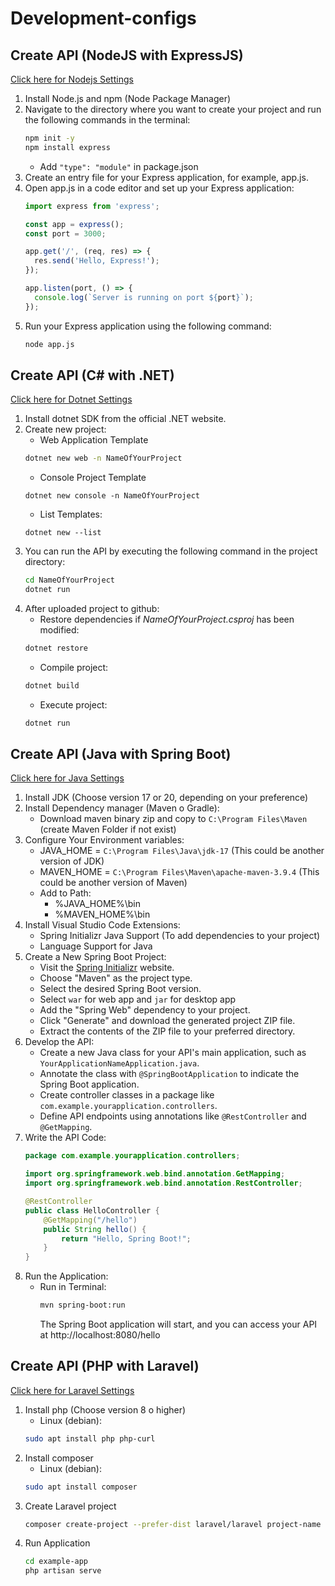 # Development-configs
## Create API (NodeJS with ExpressJS) 
[Click here for Nodejs Settings](nodejs.md)

1. Install Node.js and npm (Node Package Manager)
2. Navigate to the directory where you want to create your project and run the following commands in the terminal:
    ```cmd
    npm init -y
    npm install express
    ```
    * Add `"type": "module"` in package.json
3. Create an entry file for your Express application, for example, app.js.
4. Open app.js in a code editor and set up your Express application:
    ```javascript
    import express from 'express';

    const app = express();
    const port = 3000;

    app.get('/', (req, res) => {
      res.send('Hello, Express!');
    });

    app.listen(port, () => {
      console.log(`Server is running on port ${port}`);
    });

    ```
5. Run your Express application using the following command:
    ```cmd
    node app.js
    ```

## Create API (C# with .NET) 
[Click here for Dotnet Settings](csharp.md)

1. Install dotnet SDK from the official .NET website.
2. Create new project:
    - Web Application Template
    ```bash
    dotnet new web -n NameOfYourProject
    ```
    - Console Project Template
    ```
    dotnet new console -n NameOfYourProject
    ```
    - List Templates:
    ```
    dotnet new --list
    ```
4. You can run the API by executing the following command in the project directory:
    ```bash
    cd NameOfYourProject
    dotnet run
    ```
5. After uploaded project to github:
    - Restore dependencies if *NameOfYourProject.csproj* has been modified:
    ```bash
    dotnet restore
    ```
    - Compile project:
    ```bash
    dotnet build
    ```
    - Execute project:
    ```bash
    dotnet run
    ```

## Create API (Java with Spring Boot)
[Click here for Java Settings](csharp.md)
1. Install JDK (Choose version 17 or 20, depending on your preference)
2. Install Dependency manager (Maven o Gradle):
    - Download maven binary zip and copy to `C:\Program Files\Maven` (create Maven Folder if not exist)
3. Configure Your Environment variables:
    - JAVA_HOME = `C:\Program Files\Java\jdk-17` (This could be another version of JDK)
    - MAVEN_HOME = `C:\Program Files\Maven\apache-maven-3.9.4` (This could be another version of Maven)
    - Add to Path: 
        - %JAVA_HOME%\bin
        - %MAVEN_HOME%\bin
4. Install Visual Studio Code Extensions:
    - Spring Initializr Java Support (To add dependencies to your project)
    - Language Support for Java
4. Create a New Spring Boot Project: 
    - Visit the [Spring Initializr](https://start.spring.io/) website.
    - Choose "Maven" as the project type.
    - Select the desired Spring Boot version.
    - Select `war` for web app and `jar` for desktop app 
    - Add the "Spring Web" dependency to your project.
    - Click "Generate" and download the generated project ZIP file.
    - Extract the contents of the ZIP file to your preferred directory.
4. Develop the API:
    - Create a new Java class for your API's main application, such as `YourApplicationNameApplication.java`.
    - Annotate the class with `@SpringBootApplication` to indicate the Spring Boot application.
    - Create controller classes in a package like `com.example.yourapplication.controllers`.
    - Define API endpoints using annotations like `@RestController` and `@GetMapping`.
5. Write the API Code:
    ```java
    package com.example.yourapplication.controllers;

    import org.springframework.web.bind.annotation.GetMapping;
    import org.springframework.web.bind.annotation.RestController;

    @RestController
    public class HelloController {
        @GetMapping("/hello")
        public String hello() {
            return "Hello, Spring Boot!";
        }
    }
    ```
6. Run the Application:
    - Run in Terminal:
        ```bash
        mvn spring-boot:run
        ```
        The Spring Boot application will start, and you can access your API at http://localhost:8080/hello


## Create API (PHP with Laravel)
[Click here for Laravel Settings](php.md)
1. Install php (Choose version 8 o higher)
    - Linux (debian):
    ```bash
    sudo apt install php php-curl
    ```
2. Install composer
    - Linux (debian):
     ```bash
     sudo apt install composer
     ```
3. Create Laravel project
     ```bash
     composer create-project --prefer-dist laravel/laravel project-name
     ```
4. Run Application
    ```bash
    cd example-app
    php artisan serve
    ```
